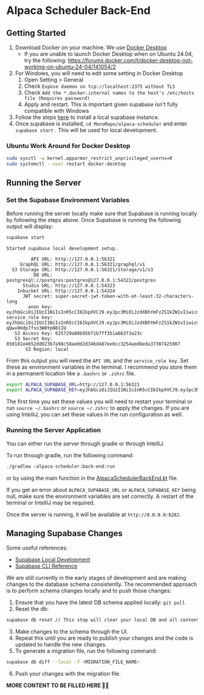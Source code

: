 # Alpaca Scheduler Back-End

## Getting Started
1. Download Docker on your machine. We use [Docker Desktop](https://www.docker.com/products/docker-desktop/)
   - If you are unable to launch Docker Desktop when on Ubuntu 24.04, try the following:
   https://forums.docker.com/t/docker-desktop-not-working-on-ubuntu-24-04/141054/2
2. For Windows, you will need to edit some setting in Docker Desktop
   1. Open Setting > General
   2. Check `Expose daemon on tcp://localhost:2375 without TLS`
   3. Check `Add the *.docker.internal names to the host's /etc/hosts file (Requires password)`
   4. Apply and restart. This is important given supabase isn't fully compatible with Windows
3. Follow the steps [here](https://supabase.com/docs/guides/cli/getting-started) to install a local supabase instance.
4. Once supabase is installed, `cd MonoRepo/alpaca-scheduler` and enter `supabase start` . This will be used for local development.

### Ubuntu Work Around for Docker Desktop
```bash
sudo sysctl -w kernel.apparmor_restrict_unprivileged_userns=0
sudo systemctl --user restart docker-desktop
```

## Running the Server

### Set the Supabase Environment Variables

Before running the server locally make sure that Supabase is running locally by following the steps above. Once Supabase
is running the following output will display:

```bash
supabase start
```

```
Started supabase local development setup.

         API URL: http://127.0.0.1:56321
     GraphQL URL: http://127.0.0.1:56321/graphql/v1
  S3 Storage URL: http://127.0.0.1:56321/storage/v1/s3
          DB URL: postgresql://postgres:postgres@127.0.0.1:54322/postgres
      Studio URL: http://127.0.0.1:54323
    Inbucket URL: http://127.0.0.1:54324
      JWT secret: super-secret-jwt-token-with-at-least-32-characters-long
        anon key: eyJhbGciOiJIUzI1NiIsInR5cCI6IkpXVCJ9.eyJpc3MiOiJzdXBhYmFzZS1kZW1vIiwicm9sZSI6ImFub24iLCJleHAiOjE5ODM4MTI5OTZ9.CRXP1A7WOeoJeXxjNni43kdQwgnWNReilDMblYTn_I0
service_role key: eyJhbGciOiJIUzI1NiIsInR5cCI6IkpXVCJ9.eyJpc3MiOiJzdXBhYmFzZS1kZW1vIiwicm9sZSI6InNlcnZpY2Vfcm9sZSIsImV4cCI6MTk4MzgxMjk5Nn0.EGIM96RAZx35lJzdJsyH-qQwv8Hdp7fsn3W0YpN81IU
   S3 Access Key: 625729a08b95bf1b7ff351a663f3a23c
   S3 Secret Key: 850181e4652dd023b7a98c58ae0d2d34bd487ee0cc3254aed6eda37307425907
       S3 Region: local
```

From this output you will need the `API URL` and the `service_role key`. Set these as environment variables in the terminal.
I recommend you store them in a permanent location like a `.bashrc` or `.zshrc` file.

```bash
export ALPACA_SUPABASE_URL=http://127.0.0.1:56321
export ALPACA_SUPABASE_KEY=eyJhbGciOiJIUzI1NiIsInR5cCI6IkpXVCJ9.eyJpc3MiOiJzdXBhYmFzZS1kZW1vIiwicm9sZSI6InNlcnZpY2Vfcm9sZSIsImV4cCI6MTk4MzgxMjk5Nn0.EGIM96RAZx35lJzdJsyH-qQwv8Hdp7fsn3W0YpN81IU
```

The first time you set these values you will need to restart your terminal or run `source ~/.bashrc` or `source ~/.zshrc` to apply the changes.
If you are using IntelliJ, you can set these values in the run configuration as well. 

### Running the Server Application

You can either run the server through gradle or through IntelliJ. 

To run through gradle, run the following command:
```bash
./gradlew :alpaca-scheduler:back-end:run
```
or by using the main function in the [AlpacaSchedulerBackEnd.kt](src/main/kotlin/com/codehavenx/alpaca/backend/AlpacaSchedulerBackEnd.kt) file.

If you get an error about `ALPACA_SUPABASE_URL` or `ALPACA_SUPABASE_KEY` being null, make sure the environment variables are set correctly. A restart of the terminal or IntelliJ may be required.

Once the server is running, it will be available at `http://0.0.0.0:8282`.

## Managing Supabase Changes

Some useful references: 
 - [Supabase Local Development](https://supabase.com/docs/guides/cli/local-development) 
 - [Supabase CLI Reference](https://supabase.com/docs/reference/cli/introduction)

We are still currently in the early stages of development and are making changes to the database schema consistently.
The recommended approach is to perform schema changes locally and to push those changes: 

1. Ensure that you have the latest DB schema applied locally: `git pull`
2. Reset the db:
```bash
supabase db reset // This step will clear your local DB and all content will be lost
```
3. Make changes to the schema through the UI. 
4. Repeat this until you are ready to publish your changes and the code is updated to handle the new changes.
5. To generate a migration file, run the following command:
```bash
supabase db diff --local -f <MIGRATION_FILE_NAME>
```
6. Push your changes with the migration file.


**MORE CONTENT TO BE FILLED HERE 🔨🚧**